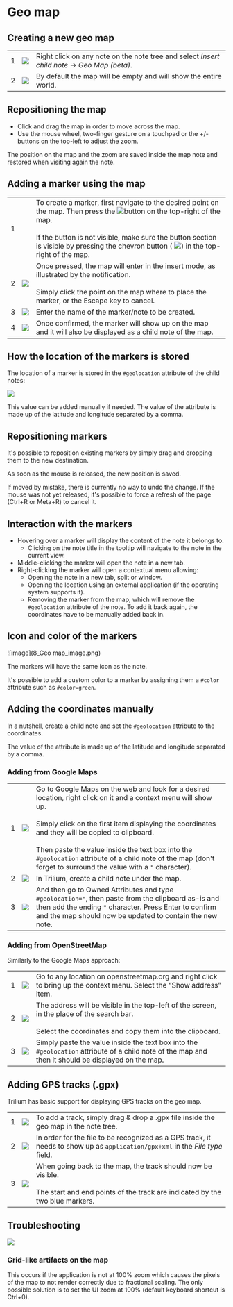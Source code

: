 # Geo map
## Creating a new geo map

|     |     |     |
| --- | --- | --- |
| 1   | ![](8_Geo%20map_image.png) | Right click on any note on the note tree and select _Insert child note_ → _Geo Map (beta)_. |
| 2   | ![](10_Geo%20map_image.png) | By default the map will be empty and will show the entire world. |

## Repositioning the map

*   Click and drag the map in order to move across the map.
*   Use the mouse wheel, two-finger gesture on a touchpad or the +/- buttons on the top-left to adjust the zoom.

The position on the map and the zoom are saved inside the map note and restored when visiting again the note.

## Adding a marker using the map

|     |     |     |
| --- | --- | --- |
| 1   |     | To create a marker, first navigate to the desired point on the map. Then press the ![](16_Geo%20map_image.png)button on the top-right of the map.  <br>  <br>If the button is not visible, make sure the button section is visible by pressing the chevron button ( ![](2_Geo%20map_image.png)) in the top-right of the map. |
| 2   | ![](3_Geo%20map_image.png) | Once pressed, the map will enter in the insert mode, as illustrated by the notification.  <br>  <br>Simply click the point on the map where to place the marker, or the Escape key to cancel. |
| 3   | ![](9_Geo%20map_image.png) | Enter the name of the marker/note to be created. |
| 4   | ![](17_Geo%20map_image.png) | Once confirmed, the marker will show up on the map and it will also be displayed as a child note of the map. |

## How the location of the markers is stored

The location of a marker is stored in the `#geolocation` attribute of the child notes:

![](18_Geo%20map_image.png)

This value can be added manually if needed. The value of the attribute is made up of the latitude and longitude separated by a comma.

## Repositioning markers

It's possible to reposition existing markers by simply drag and dropping them to the new destination.

As soon as the mouse is released, the new position is saved.

If moved by mistake, there is currently no way to undo the change. If the mouse was not yet released, it's possible to force a refresh of the page (Ctrl+R or Meta+R) to cancel it.

## Interaction with the markers

*   Hovering over a marker will display the content of the note it belongs to.
    *   Clicking on the note title in the tooltip will navigate to the note in the current view.
*   Middle-clicking the marker will open the note in a new tab.
*   Right-clicking the marker will open a contextual menu allowing:
    *   Opening the note in a new tab, split or window.
    *   Opening the location using an external application (if the operating system supports it).
    *   Removing the marker from the map, which will remove the `#geolocation` attribute of the note. To add it back again, the coordinates have to be manually added back in.

## Icon and color of the markers

!\[image\](8\_Geo map\_image.png)

The markers will have the same icon as the note.

It's possible to add a custom color to a marker by assigning them a `#color` attribute such as `#color=green`.

## Adding the coordinates manually

In a nutshell, create a child note and set the `#geolocation` attribute to the coordinates.

The value of the attribute is made up of the latitude and longitude separated by a comma.

### Adding from Google Maps

|     |     |     |
| --- | --- | --- |
| 1   | ![](12_Geo%20map_image.png) | Go to Google Maps on the web and look for a desired location, right click on it and a context menu will show up.  <br>  <br>Simply click on the first item displaying the coordinates and they will be copied to clipboard.  <br>  <br>Then paste the value inside the text box into the `#geolocation` attribute of a child note of the map (don't forget to surround the value with a `"` character). |
| 2   | ![](5_Geo%20map_image.png) | In Trilium, create a child note under the map. |
| 3   | ![](11_Geo%20map_image.png) | And then go to Owned Attributes and type `#geolocation="`, then paste from the clipboard as-is and then add the ending `"` character. Press Enter to confirm and the map should now be updated to contain the new note. |

### Adding from OpenStreetMap

Similarly to the Google Maps approach:

|     |     |     |
| --- | --- | --- |
| 1   | ![](1_Geo%20map_image.png) | Go to any location on openstreetmap.org and right click to bring up the context menu. Select the “Show address” item. |
| 2   | ![](Geo%20map_image.png) | The address will be visible in the top-left of the screen, in the place of the search bar.  <br>  <br>Select the coordinates and copy them into the clipboard. |
| 3   | ![](6_Geo%20map_image.png) | Simply paste the value inside the text box into the `#geolocation` attribute of a child note of the map and then it should be displayed on the map. |

## Adding GPS tracks (.gpx)

Trilium has basic support for displaying GPS tracks on the geo map.

|     |     |     |
| --- | --- | --- |
| 1   | ![](4_Geo%20map_image.png) | To add a track, simply drag & drop a .gpx file inside the geo map in the note tree. |
| 2   | ![](15_Geo%20map_image.png) | In order for the file to be recognized as a GPS track, it needs to show up as `application/gpx+xml` in the _File type_ field. |
| 3   | ![](7_Geo%20map_image.png) | When going back to the map, the track should now be visible.  <br>  <br>The start and end points of the track are indicated by the two blue markers. |

## Troubleshooting

![](13_Geo%20map_image.png)

### Grid-like artifacts on the map

This occurs if the application is not at 100% zoom which causes the pixels of the map to not render correctly due to fractional scaling. The only possible solution is to set the UI zoom at 100% (default keyboard shortcut is Ctrl+0).